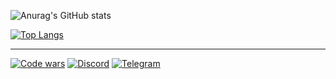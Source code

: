

![Anurag's GitHub stats](https://github-readme-stats.vercel.app/api?username=uzarixx&show_icons=true&theme=radical) <br/>

[![Top Langs](https://github-readme-stats.vercel.app/api/top-langs/?username=uzarixx&layout=compact)](https://github.com/anuraghazra/github-readme-stats)

***

[![Code wars](https://www.codewars.com/users/uzarixx/badges/micro)](https://www.codewars.com/users/uzarixx)
[![Discord](https://img.icons8.com/color/24/discord--v2.png)](https://discord.com/users/474874705002758145/)
[![Telegram](https://img.icons8.com/color/24/telegram-app--v1.png)](https://t.me/uzarixx)

